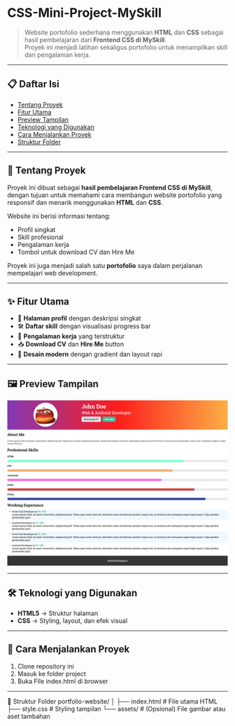 # CSS-Mini-Project-MySkill

> Website portofolio sederhana menggunakan **HTML** dan **CSS** sebagai hasil pembelajaran dari **Frontend CSS di MySkill**.  
> Proyek ini menjadi latihan sekaligus portofolio untuk menampilkan skill dan pengalaman kerja.

---

## 📋 Daftar Isi
- [Tentang Proyek](#-tentang-proyek)
- [Fitur Utama](#-fitur-utama)
- [Preview Tampilan](#-preview-tampilan)
- [Teknologi yang Digunakan](#-teknologi-yang-digunakan)
- [Cara Menjalankan Proyek](#-cara-menjalankan-proyek)
- [Struktur Folder](#-struktur-folder)

---

## 📖 Tentang Proyek
Proyek ini dibuat sebagai **hasil pembelajaran Frontend CSS di MySkill**, dengan tujuan untuk memahami cara membangun website portofolio yang responsif dan menarik menggunakan **HTML** dan **CSS**.  

Website ini berisi informasi tentang:  
- Profil singkat  
- Skill profesional  
- Pengalaman kerja  
- Tombol untuk download CV dan Hire Me  

Proyek ini juga menjadi salah satu **portofolio** saya dalam perjalanan mempelajari web development.  

---

## ✨ Fitur Utama
- 📄 **Halaman profil** dengan deskripsi singkat  
- 🛠 **Daftar skill** dengan visualisasi progress bar  
- 💼 **Pengalaman kerja** yang terstruktur  
- 📥 **Download CV** dan **Hire Me** button  
- 🎨 **Desain modern** dengan gradient dan layout rapi  

---

## 🖼 Preview Tampilan  

![Preview Portfolio](https://github.com/BotSlayer21/CSS-Mini-Project/blob/main/Project-Preview.png)

---

## 🛠 Teknologi yang Digunakan
- **HTML5** → Struktur halaman  
- **CSS** → Styling, layout, dan efek visual

---

## 🚀 Cara Menjalankan Proyek
1. Clone repository ini
2. Masuk ke folder project
3. Buka FIle index.html di browser

---

📂 Struktur Folder
portfolio-website/
│
├── index.html        # File utama HTML
├── style.css         # Styling tampilan
└── assets/           # (Opsional) File gambar atau aset tambahan

